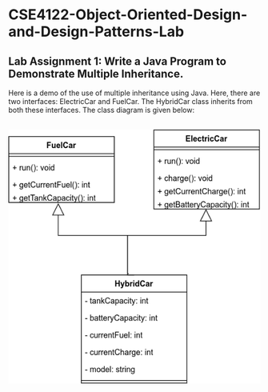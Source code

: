 # CSE4122-Object-Oriented-Design-and-Design-Patterns-Lab

## Lab Assignment 1: Write a Java Program to Demonstrate Multiple Inheritance.

Here is a demo of the use of multiple inheritance using Java. Here, there are two interfaces: ElectricCar and FuelCar. The HybridCar class inherits from both these interfaces. The class diagram is given below:

<br><img src="CarTypes.png">